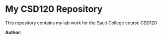# My CSD120 Repository

This repository contains my lab work for the Sault College course CSD120

**Author**: <your name>
